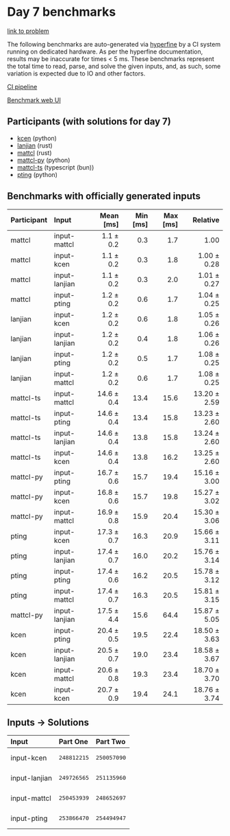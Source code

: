 # Day 7 benchmarks

[link to problem](https://adventofcode.com/2023/day/7)

The following benchmarks are auto-generated via
[hyperfine](https://github.com/sharkdp/hyperfine) by a CI system running on
dedicated hardware. As per the hyperfine documentation, results may be
inaccurate for times < 5 ms. These benchmarks represent the total time to read,
parse, and solve the given inputs, and, as such, some variation is expected due
to IO and other factors.

[CI pipeline](http://ci.papercode.net:8080/teams/main/pipelines/aoc2023)

[Benchmark web UI](https://aoc.ancalagon.black)


## Participants (with solutions for day 7)

- [kcen](https://github.com/kcen/aoc2023) (python)
- [lanjian](https://github.com/lanjian/aoc-2023) (rust)
- [mattcl](https://github.com/mattcl/aoc2023) (rust)
- [mattcl-py](https://github.com/mattcl/aoc2023-py) (python)
- [mattcl-ts](https://github.com/mattcl/aoc2023-js) (typescript (bun))
- [pting](https://github.com/pting/aoc2023) (python)


## Benchmarks with officially generated inputs

| Participant | Input | Mean [ms] | Min [ms] | Max [ms] | Relative |
|:---|:---|---:|---:|---:|---:|
| mattcl | input-mattcl | 1.1 ± 0.2 | 0.3 | 1.7 | 1.00 |
| mattcl | input-kcen | 1.1 ± 0.2 | 0.3 | 1.8 | 1.00 ± 0.28 |
| mattcl | input-lanjian | 1.1 ± 0.2 | 0.3 | 2.0 | 1.01 ± 0.27 |
| mattcl | input-pting | 1.2 ± 0.2 | 0.6 | 1.7 | 1.04 ± 0.25 |
| lanjian | input-kcen | 1.2 ± 0.2 | 0.6 | 1.8 | 1.05 ± 0.26 |
| lanjian | input-lanjian | 1.2 ± 0.2 | 0.4 | 1.8 | 1.06 ± 0.26 |
| lanjian | input-pting | 1.2 ± 0.2 | 0.5 | 1.7 | 1.08 ± 0.25 |
| lanjian | input-mattcl | 1.2 ± 0.2 | 0.6 | 1.7 | 1.08 ± 0.25 |
| mattcl-ts | input-mattcl | 14.6 ± 0.4 | 13.4 | 15.6 | 13.20 ± 2.59 |
| mattcl-ts | input-pting | 14.6 ± 0.4 | 13.4 | 15.8 | 13.23 ± 2.60 |
| mattcl-ts | input-lanjian | 14.6 ± 0.4 | 13.8 | 15.8 | 13.24 ± 2.60 |
| mattcl-ts | input-kcen | 14.6 ± 0.4 | 13.8 | 16.2 | 13.25 ± 2.60 |
| mattcl-py | input-pting | 16.7 ± 0.6 | 15.7 | 19.4 | 15.16 ± 3.00 |
| mattcl-py | input-kcen | 16.8 ± 0.6 | 15.7 | 19.8 | 15.27 ± 3.02 |
| mattcl-py | input-mattcl | 16.9 ± 0.8 | 15.9 | 20.4 | 15.30 ± 3.06 |
| pting | input-kcen | 17.3 ± 0.7 | 16.3 | 20.9 | 15.66 ± 3.11 |
| pting | input-lanjian | 17.4 ± 0.7 | 16.0 | 20.2 | 15.76 ± 3.14 |
| pting | input-pting | 17.4 ± 0.6 | 16.2 | 20.5 | 15.78 ± 3.12 |
| pting | input-mattcl | 17.4 ± 0.7 | 16.3 | 20.5 | 15.81 ± 3.15 |
| mattcl-py | input-lanjian | 17.5 ± 4.4 | 15.6 | 64.4 | 15.87 ± 5.05 |
| kcen | input-pting | 20.4 ± 0.5 | 19.5 | 22.4 | 18.50 ± 3.63 |
| kcen | input-lanjian | 20.5 ± 0.7 | 19.0 | 23.4 | 18.58 ± 3.67 |
| kcen | input-mattcl | 20.6 ± 0.8 | 19.3 | 23.4 | 18.70 ± 3.70 |
| kcen | input-kcen | 20.7 ± 0.9 | 19.4 | 24.1 | 18.76 ± 3.74 |


## Inputs -> Solutions

| Input | Part One | Part Two |
|:---|:---|:---|
|input-kcen|<pre>248812215</pre>|<pre>250057090</pre>|
|input-lanjian|<pre>249726565</pre>|<pre>251135960</pre>|
|input-mattcl|<pre>250453939</pre>|<pre>248652697</pre>|
|input-pting|<pre>253866470</pre>|<pre>254494947</pre>|